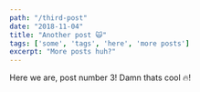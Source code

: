 ```yaml
---
path: "/third-post"
date: "2018-11-04"
title: "Another post 🙀"
tags: ['some', 'tags', 'here', 'more posts']
excerpt: "More posts huh?"
---
```


Here we are, post number 3! Damn thats cool 🔥!